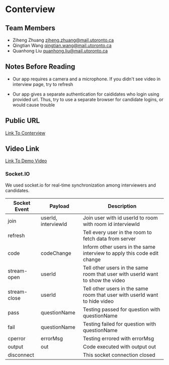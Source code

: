 # Conterview

## Team Members
+ Ziheng Zhuang ziheng.zhuang@mail.utoronto.ca
+ Qingtian Wang qingtian.wang@mail.utoronto.ca
+ Quanhong Liu quanhong.liu@mail.utoronto.ca

## Notes Before Reading

+ Our app requires a camera and a microphone. If you didn't see video in interview page, try to refresh

+ Our app gives a separate authentication for caididates who login using provided url. Thus, try to use a separate browser for candidate logins, or would cause trouble

## Public URL

[Link To Conterview](https://www.conterview.com/)

## Video Link

[Link To Demo Video](https://www.youtube.com/watch?v=2RTqSSH7_k4)

### Socket.IO

We used socket.io for real-time synchronization among interviewers and candidates.

Socket Event | Payload | Description
-------------|---------|------------
join | userId, interviewId | Join user with id userId to room with room id interviewId
refresh | | Tell every user in the room to fetch data from server
code | codeChange | Inform other users in the same interview to apply this code edit change
stream-open | userId | Tell other users in the same room that user with userId want to show the video
stream-close | userId | Tell other users in the same room that user with userId want to hide video
pass | questionName | Testing passed for question with questionName
fail | questionName | Testing failed for question with questionName
cperror | errorMsg | Testing errored with errorMsg
output | out | Code executed with output out
disconnect | | This socket connection closed
